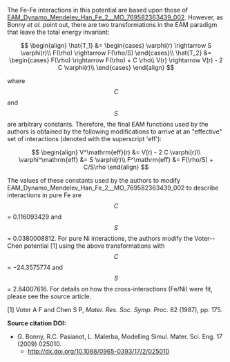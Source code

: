 The Fe-Fe interactions in this potential are based upon those of  [EAM_Dynamo_Mendelev_Han_Fe_2__MO_769582363439_002](https://openkim.org/cite/MO_769582363439_002).  However, as Bonny *et al.* point out, there are two transformations in the EAM paradigm that leave the total energy invariant:

$$
\begin{align}
\hat{T_1} &= \begin{cases}
                         \varphi(r) \rightarrow S \varphi(r)\\
                         F(\rho) \rightarrow F(\rho/S)
                     \end{cases}\\
\hat{T_2} &= \begin{cases}
                         F(\rho) \rightarrow F(\rho) + C \rho\\
                         V(r) \rightarrow V(r) - 2 C \varphi(r)\\
                     \end{cases}
\end{align}
$$

where $$C$$ and $$S$$ are arbitrary constants.  Therefore, the final EAM functions used by the authors is obtained by the following modifications to arrive at an "effective" set of interactions (denoted with the superscript 'eff'):

$$
\begin{align}
V^\mathrm{eff}(r) &= V(r) - 2 C \varphi(r)\\
\varphi^\mathrm{eff} &= S \varphi(r)\\
F^\mathrm{eff} &= F(\rho/S) + C/S\rho
\end{align}
$$

The values of these constants used by the authors to modify EAM_Dynamo_Mendelev_Han_Fe_2__MO_769582363439_002 to describe interactions in pure Fe are $$C$$ = 0.116093429 and $$S$$ = 0.0380008812.  For pure Ni interactions, the authors modify the Voter--Chen potential [1] using the above transformations with $$C$$ = −24.3575774 and $$S$$ = 2.84007616.  For details on how the cross-interactions (Fe/Ni) were fit, please see the source article.

[1] Voter A F and Chen S P, *Mater. Res. Soc. Symp. Proc.* 82 (1987), pp. 175.

**Source citation DOI:**

* G. Bonny, R.C. Pasianot, L. Malerba, Modelling Simul. Mater. Sci. Eng. 17 (2009) 025010.
    - http://dx.doi.org/10.1088/0965-0393/17/2/025010
